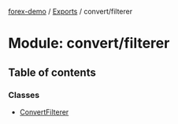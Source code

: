 [forex-demo](../README.md) / [Exports](../modules.md) / convert/filterer

# Module: convert/filterer

## Table of contents

### Classes

- [ConvertFilterer](../classes/convert_filterer.ConvertFilterer.md)
